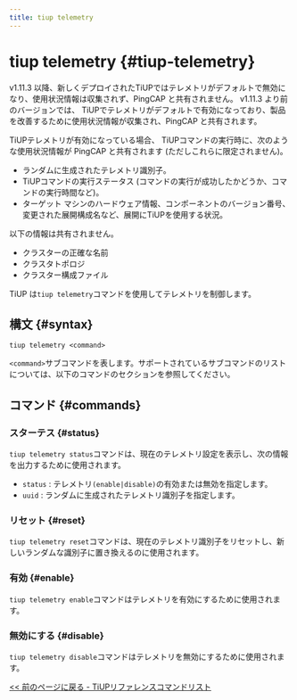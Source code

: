 ```yaml
---
title: tiup telemetry
---
```


# tiup telemetry {#tiup-telemetry}

v1.11.3 以降、新しくデプロイされたTiUPではテレメトリがデフォルトで無効になり、使用状況情報は収集されず、PingCAP と共有されません。 v1.11.3 より前のバージョンでは、 TiUPでテレメトリがデフォルトで有効になっており、製品を改善するために使用状況情報が収集され、PingCAP と共有されます。

TiUPテレメトリが有効になっている場合、 TiUPコマンドの実行時に、次のような使用状況情報が PingCAP と共有されます (ただしこれらに限定されません)。

-   ランダムに生成されたテレメトリ識別子。
-   TiUPコマンドの実行ステータス (コマンドの実行が成功したかどうか、コマンドの実行時間など)。
-   ターゲット マシンのハードウェア情報、コンポーネントのバージョン番号、変更された展開構成名など、展開にTiUPを使用する状況。

以下の情報は共有されません。

-   クラスターの正確な名前
-   クラスタトポロジ
-   クラスター構成ファイル

TiUP は`tiup telemetry`コマンドを使用してテレメトリを制御します。

## 構文 {#syntax}

```shell
tiup telemetry <command>
```

`<command>`サブコマンドを表します。サポートされているサブコマンドのリストについては、以下のコマンドのセクションを参照してください。

## コマンド {#commands}

### スターテス {#status}

`tiup telemetry status`コマンドは、現在のテレメトリ設定を表示し、次の情報を出力するために使用されます。

-   `status` : テレメトリ`(enable|disable)`の有効または無効を指定します。
-   `uuid` : ランダムに生成されたテレメトリ識別子を指定します。

### リセット {#reset}

`tiup telemetry reset`コマンドは、現在のテレメトリ識別子をリセットし、新しいランダムな識別子に置き換えるのに使用されます。

### 有効 {#enable}

`tiup telemetry enable`コマンドはテレメトリを有効にするために使用されます。

### 無効にする {#disable}

`tiup telemetry disable`コマンドはテレメトリを無効にするために使用されます。

[&lt;&lt; 前のページに戻る - TiUPリファレンスコマンドリスト](/tiup/tiup-reference.md#command-list)
